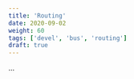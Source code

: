 ```yaml
---
title: 'Routing'
date: 2020-09-02
weight: 60
tags: ['devel', 'bus', 'routing']
draft: true
---
```


...
